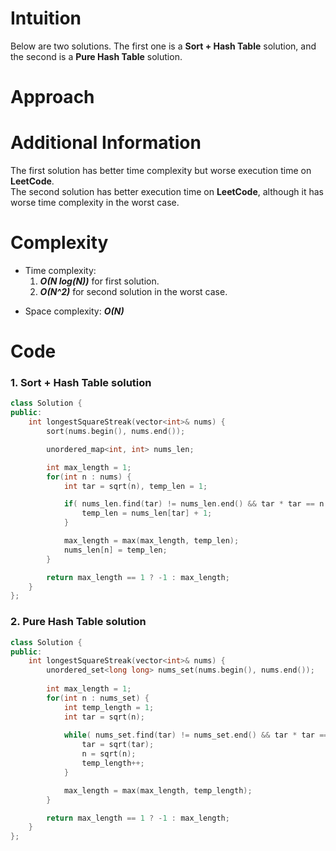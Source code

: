 # Intuition
Below are two solutions. The first one is a **Sort + Hash Table** solution, and the second is a **Pure Hash Table** solution.

# Approach

# Additional Information
The first solution has better time complexity but worse execution time on **LeetCode**.   
The second solution has better execution time on **LeetCode**, although it has worse time complexity in the worst case.

# Complexity
- Time complexity:
  1. ***O(N log(N))*** for first solution.
  2. ***O(N^2)*** for second solution in the worst case.
<!-- Add your time complexity here, e.g. $$O(n)$$ -->

- Space complexity: ***O(N)***
<!-- Add your space complexity here, e.g. $$O(n)$$ -->

# Code
### 1. **Sort + Hash Table** solution
```cpp
class Solution {
public:
    int longestSquareStreak(vector<int>& nums) {
        sort(nums.begin(), nums.end());

        unordered_map<int, int> nums_len;

        int max_length = 1;
        for(int n : nums) {
            int tar = sqrt(n), temp_len = 1;

            if( nums_len.find(tar) != nums_len.end() && tar * tar == n ) {
                temp_len = nums_len[tar] + 1;
            }

            max_length = max(max_length, temp_len);
            nums_len[n] = temp_len;
        }

        return max_length == 1 ? -1 : max_length;
    }
};
```
### 2. **Pure Hash Table** solution
```cpp
class Solution {
public:
    int longestSquareStreak(vector<int>& nums) {
        unordered_set<long long> nums_set(nums.begin(), nums.end());
        
        int max_length = 1;
        for(int n : nums_set) {
            int temp_length = 1;
            int tar = sqrt(n);
            
            while( nums_set.find(tar) != nums_set.end() && tar * tar == n ) {
                tar = sqrt(tar);
                n = sqrt(n);
                temp_length++;
            }

            max_length = max(max_length, temp_length);
        }

        return max_length == 1 ? -1 : max_length;
    }
};
```
